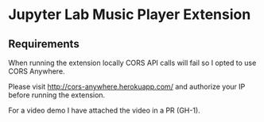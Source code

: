 # Jupyter Lab Music Player Extension

## Requirements

When running the extension locally CORS API calls will fail so I opted to use CORS Anywhere.

Please visit http://cors-anywhere.herokuapp.com/ and authorize your IP before running the extension.

For a video demo I have attached the video in a PR (GH-1).